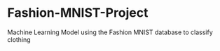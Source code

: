 # Fashion-MNIST-Project
Machine Learning Model using the Fashion MNIST database to classify clothing
